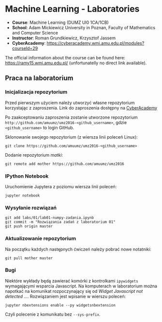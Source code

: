 # Machine Learning - Laboratories

* **Course**: Machine Learning (DUMZ UI0 1CA/1CB)
* **School**: Adam Mickiewicz University in Poznan, Faculty of Mathematics and Computer Science
* **Instructor**: Roman Grundkiewicz, Krzysztof Jassem
* **CyberAcademy**: https://cyberacademy.wmi.amu.edu.pl/modules?courseId=29

The official information about the course can be found here:
https://ramy15.wmi.amu.edu.pl/ (unfortunatelly no direct link available).


## Praca na laboratorium

### Inicjalizacja repozytorium

Przed pierwszym użyciem należy utworzyć własne repozytorium korzystając z
zaproszenia. Link do zaproszenia dostępny na
[CyberAcademy](https://cyberacademy.wmi.amu.edu.pl/sections?moduleId=36)

Po zaakceptowaniu zaproszenia zostanie utworzone repozytorium
`http://github.com/amuumz/umz2016-<github_username>`, gdzie `<github_username>`
to login GitHub.

Sklonowanie swojego repozytorium (z wiersza linii poleceń Linux):

    git clone https://github.com/amuumz/umz2016-<github_username>

Dodanie repozytorium _matki_:

    git remote add mother https://github.com/amuumz/umz2016

### IPython Notebook

Uruchomienie Jupytera z poziomu wiersza linii poleceń:

    jupyter notebook

### Wysyłanie rozwiązań

    git add labs/01/lab01-numpy-zadania.ipynb
    git commit -m "Rozwiązania zadań z laboratorium 01"
    git push origin master

### Aktualizowanie repozytorium

Na początku każdych następnych ćwiczeń należy pobrać nowe notatniki:

    git pull mother master

### Bugi

Niektóre wykłady będą zawierać komórki z kontrolkami `ipywidgets` wymagającymi
wsparcia Javascript. Na komputerach w laboratorium można napotkać na komunikat
rozpoczynający się od _Widget Javascript not detected ..._. Rozwiązaniem jest
wpisanie w wierszu poleceń:

    jupyter nbextensions enable --py widgetsnbextension

Czyli polecenie z komunikatu bez `--sys-prefix`.
